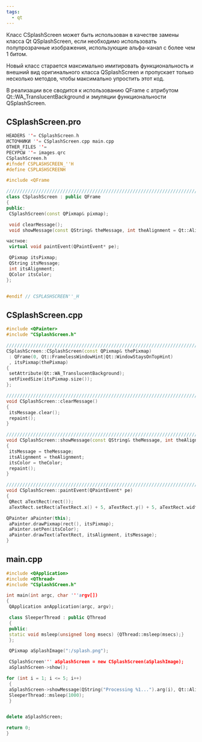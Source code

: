 ```yaml
---
tags:
  - qt
---
```

Класс CSplashScreen может быть использован в качестве замены класса Qt QSplashScreen, если необходимо использовать полупрозрачные изображения, использующие альфа-канал с более чем 1 битом.

Новый класс старается максимально имитировать функциональность и внешний вид оригинального класса QSplashScreen и пропускает только несколько методов, чтобы максимально упростить этот код.

В реализации все сводится к использованию QFrame с атрибутом Qt::WA_TranslucentBackground и эмуляции функциональности QSplashScreen.


## CSplashScreen.pro

```cpp
HEADERS ''= CSplashScreen.h
ИСТОЧНИКИ ''= CSplashScreen.cpp main.cpp
OTHER_FILES ''=
РЕСУРСЫ ''= images.qrc
CSplashScreen.h
#ifndef CSPLASHSCREEN_''H
#define CSPLASHSCREENH

#include <QFrame

////////////////////////////////////////////////////////////////////////////
class CSplashScreen : public QFrame
{
public:
 CSplashScreen(const QPixmap& pixmap);

 void clearMessage();
 void showMessage(const QString& theMessage, int theAlignment = Qt::AlignLeft, const QColor& theColor = Qt::black);

частное:
 virtual void paintEvent(QPaintEvent* pe);

 QPixmap itsPixmap;
 QString itsMessage;
 int itsAlignment;
 QColor itsColor;
};


#endif // CSPLASHSCREEN''_H
```


## CSplashScreen.cpp

```cpp
#include <QPainter>
#include "CSplashScreen.h"

////////////////////////////////////////////////////////////////////////////
CSplashScreen::CSplashScreen(const QPixmap& thePixmap)
 : QFrame(0, Qt::FramelessWindowHint|Qt::WindowStaysOnTopHint)
 , itsPixmap(thePixmap)
{
 setAttribute(Qt::WA_TranslucentBackground);
 setFixedSize(itsPixmap.size());
};

////////////////////////////////////////////////////////////////////////////
void CSplashScreen::clearMessage()
{
 itsMessage.clear();
 repaint();
}

////////////////////////////////////////////////////////////////////////////
void CSplashScreen::showMessage(const QString& theMessage, int theAlignment/* = Qt::AlignLeft*/, const QColor& theColor/* = Qt::black*/)
{
 itsMessage = theMessage;
 itsAlignment = theAlignment;
 itsColor = theColor;
 repaint();
}

////////////////////////////////////////////////////////////////////////////
void CSplashScreen::paintEvent(QPaintEvent* pe)
{
 QRect aTextRect(rect());
 aTextRect.setRect(aTextRect.x() + 5, aTextRect.y() + 5, aTextRect.width() - 10, aTextRect.height() - 10);

QPainter aPainter(this);
 aPainter.drawPixmap(rect(), itsPixmap);
 aPainter.setPen(itsColor);
 aPainter.drawText(aTextRect, itsAlignment, itsMessage);
}
```


## main.cpp

```cpp
#include <QApplication>
#include <QThread>
#include "CSplashSCreen.h"

int main(int argc, char '''argv[])
{
 QApplication anApplication(argc, argv);

 class SleeperThread : public QThread
 {
 public:
 static void msleep(unsigned long msecs) {QThread::msleep(msecs);}
 };

 QPixmap aSplashImage(":/splash.png");

 CSplashScreen''' aSplashScreen = new CSplashScreen(aSplashImage);
 aSplashScreen->show();

for (int i = 1; i <= 5; i++)
 {
 aSplashScreen->showMessage(QString("Processing %1...").arg(i), Qt::AlignTop | Qt::AlignLeft, Qt::white);
 SleeperThread::msleep(1000);
 }


delete aSplashScreen;

return 0;
}
```

